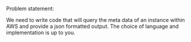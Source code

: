 Problem statement:

We need to write code that will query the meta data of an instance within AWS and provide a
json formatted output. The choice of language and implementation is up to you.
